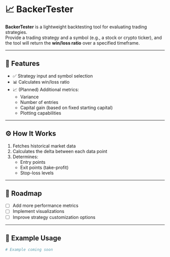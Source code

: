 # 📈 BackerTester

**BackerTester** is a lightweight backtesting tool for evaluating trading strategies.  
Provide a trading strategy and a symbol (e.g., a stock or crypto ticker), and the tool will return the **win/loss ratio** over a specified timeframe.

---

## 🔧 Features

- ✅ Strategy input and symbol selection
- 📊 Calculates win/loss ratio
- 📈 (Planned) Additional metrics:
  - Variance
  - Number of entries
  - Capital gain (based on fixed starting capital)
  - Plotting capabilities

---

## ⚙️ How It Works

1. Fetches historical market data
2. Calculates the delta between each data point
3. Determines:
   - Entry points
   - Exit points (take-profit)
   - Stop-loss levels

---

## 🚧 Roadmap

- [ ] Add more performance metrics
- [ ] Implement visualizations
- [ ] Improve strategy customization options

---

## 📁 Example Usage

```python
# Example coming soon
